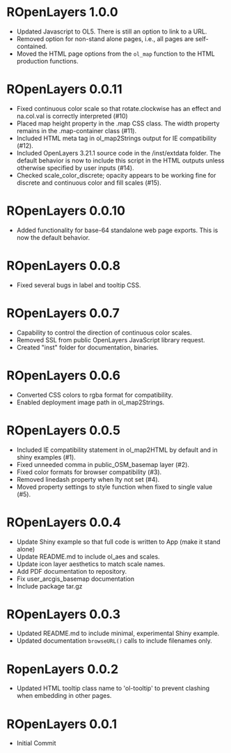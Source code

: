 # ROpenLayers 1.0.0

* Updated Javascript to OL5.  There is still an option to link to a URL.
* Removed option for non-stand alone pages, i.e., all pages are self-contained.
* Moved the HTML page options from the `ol_map` function to the HTML production functions.

# ROpenLayers 0.0.11

* Fixed continuous color scale so that rotate.clockwise has an effect and na.col.val is correctly interpreted (#10)
* Placed map height property in the .map CSS class.  The width property remains in the .map-container class (#11).
* Included HTML meta tag in ol_map2Strings output for IE compatibility (#12).
* Included OpenLayers 3.21.1 source code in the /inst/extdata folder.  The default behavior is now to include this script in the HTML outputs unless otherwise specified by user inputs (#14).
* Checked scale_color_discrete; opacity appears to be working fine for discrete and continuous color and fill scales (#15).

# ROpenLayers 0.0.10

* Added functionality for base-64 standalone web page exports.  This is now the default behavior.

# ROpenLayers 0.0.8

* Fixed several bugs in label and tooltip CSS.

# ROpenLayers 0.0.7

* Capability to control the direction of continuous color scales.
* Removed SSL from public OpenLayers JavaScript library request.
* Created "inst" folder for documentation, binaries.

# ROpenLayers 0.0.6

* Converted CSS colors to rgba format for compatibility.
* Enabled deployment image path in ol_map2Strings.


# ROpenLayers 0.0.5

* Included IE compatibility statement in ol_map2HTML by default and in shiny examples (#1).
* Fixed unneeded comma in public_OSM_basemap layer (#2).
* Fixed color formats for browser compatibility (#3).
* Removed linedash property when lty not set (#4).
* Moved property settings to style function when fixed to single value (#5).

# ROpenLayers 0.0.4

* Update Shiny example so that full code is written to App (make it stand alone)
* Update README.md to include ol_aes and scales.
* Update icon layer aesthetics to match scale names.
* Add PDF documentation to repository.
* Fix user_arcgis_basemap documentation
* Include package tar.gz

# ROpenLayers 0.0.3

* Updated README.md to include minimal, experimental Shiny example.
* Updated documentation `browseURL()` calls to include filenames only.

# RopenLayers 0.0.2

* Updated HTML tooltip class name to 'ol-tooltip' to prevent clashing when embedding in other pages.

# ROpenLayers 0.0.1

* Initial Commit